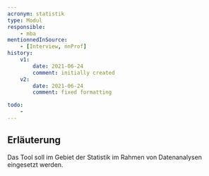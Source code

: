 ```yaml
---
acronym: statistik
type: Modul
responsible:
    - mba
mentionnedInSource:
    - [Interview, nnProf]
history:
    v1:
        date: 2021-06-24
        comment: initially created
    v2:
        date: 2021-06-24
        comment: fixed formatting

todo:
    - 
---
```


## Erläuterung
Das Tool soll im Gebiet der Statistik im Rahmen von Datenanalysen eingesetzt werden.

